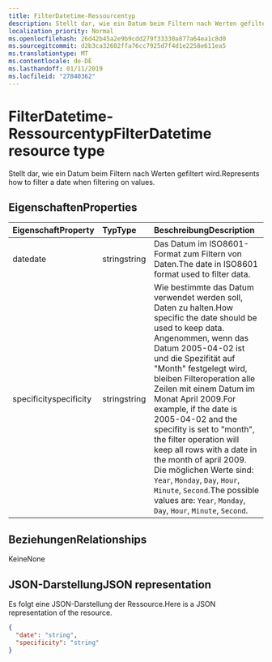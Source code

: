 ```yaml
---
title: FilterDatetime-Ressourcentyp
description: Stellt dar, wie ein Datum beim Filtern nach Werten gefiltert wird.
localization_priority: Normal
ms.openlocfilehash: 26d42b45a2e9b9cdd279f33330a877a64ea1c8d0
ms.sourcegitcommit: d2b3ca32602ffa76cc7925d7f4d1e2258e611ea5
ms.translationtype: MT
ms.contentlocale: de-DE
ms.lasthandoff: 01/11/2019
ms.locfileid: "27840362"
---
```

# <a name="filterdatetime-resource-type"></a><span data-ttu-id="f0000-103">FilterDatetime-Ressourcentyp</span><span class="sxs-lookup"><span data-stu-id="f0000-103">FilterDatetime resource type</span></span>

<span data-ttu-id="f0000-104">Stellt dar, wie ein Datum beim Filtern nach Werten gefiltert wird.</span><span class="sxs-lookup"><span data-stu-id="f0000-104">Represents how to filter a date when filtering on values.</span></span>

## <a name="properties"></a><span data-ttu-id="f0000-105">Eigenschaften</span><span class="sxs-lookup"><span data-stu-id="f0000-105">Properties</span></span>
| <span data-ttu-id="f0000-106">Eigenschaft</span><span class="sxs-lookup"><span data-stu-id="f0000-106">Property</span></span>     | <span data-ttu-id="f0000-107">Typ</span><span class="sxs-lookup"><span data-stu-id="f0000-107">Type</span></span>   |<span data-ttu-id="f0000-108">Beschreibung</span><span class="sxs-lookup"><span data-stu-id="f0000-108">Description</span></span>|
|:---------------|:--------|:----------|
|<span data-ttu-id="f0000-109">date</span><span class="sxs-lookup"><span data-stu-id="f0000-109">date</span></span>|<span data-ttu-id="f0000-110">string</span><span class="sxs-lookup"><span data-stu-id="f0000-110">string</span></span>|<span data-ttu-id="f0000-111">Das Datum im ISO8601-Format zum Filtern von Daten.</span><span class="sxs-lookup"><span data-stu-id="f0000-111">The date in ISO8601 format used to filter data.</span></span>|
|<span data-ttu-id="f0000-112">specificity</span><span class="sxs-lookup"><span data-stu-id="f0000-112">specificity</span></span>|<span data-ttu-id="f0000-113">string</span><span class="sxs-lookup"><span data-stu-id="f0000-113">string</span></span>|<span data-ttu-id="f0000-114">Wie bestimmte das Datum verwendet werden soll, Daten zu halten.</span><span class="sxs-lookup"><span data-stu-id="f0000-114">How specific the date should be used to keep data.</span></span> <span data-ttu-id="f0000-115">Angenommen, wenn das Datum 2005-04-02 ist und die Spezifität auf "Month" festgelegt wird, bleiben Filteroperation alle Zeilen mit einem Datum im Monat April 2009.</span><span class="sxs-lookup"><span data-stu-id="f0000-115">For example, if the date is 2005-04-02 and the specifity is set to "month", the filter operation will keep all rows with a date in the month of april 2009.</span></span> <span data-ttu-id="f0000-116">Die möglichen Werte sind: `Year`, `Monday`, `Day`, `Hour`, `Minute`, `Second`.</span><span class="sxs-lookup"><span data-stu-id="f0000-116">The possible values are: `Year`, `Monday`, `Day`, `Hour`, `Minute`, `Second`.</span></span>|

## <a name="relationships"></a><span data-ttu-id="f0000-117">Beziehungen</span><span class="sxs-lookup"><span data-stu-id="f0000-117">Relationships</span></span>
<span data-ttu-id="f0000-118">Keine</span><span class="sxs-lookup"><span data-stu-id="f0000-118">None</span></span>


## <a name="json-representation"></a><span data-ttu-id="f0000-119">JSON-Darstellung</span><span class="sxs-lookup"><span data-stu-id="f0000-119">JSON representation</span></span>

<span data-ttu-id="f0000-120">Es folgt eine JSON-Darstellung der Ressource.</span><span class="sxs-lookup"><span data-stu-id="f0000-120">Here is a JSON representation of the resource.</span></span>

<!-- {
  "blockType": "resource",
  "optionalProperties": [

  ],
  "@odata.type": "microsoft.graph.workbookFilterDateTime"
}-->

```json
{
  "date": "string",
  "specificity": "string"
}

```

<!-- uuid: 8fcb5dbc-d5aa-4681-8e31-b001d5168d79
2015-10-25 14:57:30 UTC -->
<!-- {
  "type": "#page.annotation",
  "description": "FilterDatetime resource",
  "keywords": "",
  "section": "documentation",
  "tocPath": ""
}-->
